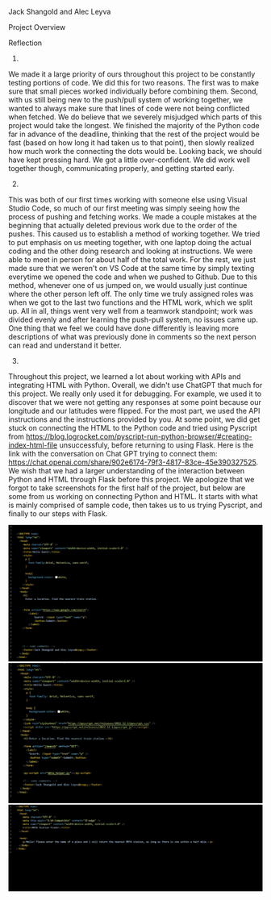Jack Shangold and Alec Leyva

Project Overview


Reflection

1.
We made it a large priority of ours throughout this project to be constantly testing portions of code. We did this for two reasons. The first was to make sure that small pieces worked individually before combining them. Second, with us still being new to the push/pull system of working together, we wanted to always make sure that lines of code were not being conflicted when fetched. We do believe that we severely misjudged which parts of this project would take the longest. We finished the majority of the Python code far in advance of the deadline, thinking that the rest of the project would be fast (based on how long it had taken us to that point), then slowly realized how much work the connecting the dots would be. Looking back, we should have kept pressing hard. We got a little over-confident. We did work well together though, communicating properly, and getting started early.

2.
This was both of our first times working with someone else using Visual Studio Code, so much of our first meeting was simply seeing how the process of pushing and fetching works. We made a couple mistakes at the beginning that actually deleted previous work due to the order of the pushes. This caused us to establish a method of working together. We tried to put emphasis on us meeting together, with one laptop doing the actual coding and the other doing research and looking at instructions. We were able to meet in person for about half of the total work. For the rest, we just made sure that we weren't on VS Code at the same time by simply texting everytime we opened the code and when we pushed to Github. Due to this method, whenever one of us jumped on, we would usually just continue where the other person left off. The only time we truly assigned roles was when we got to the last two functions and the HTML work, which we split up. All in all, things went very well from a teamwork standpoint; work was divided evenly and after learning the push-pull system, no issues came up. One thing that we feel we could have done differently is leaving more descriptions of what was previously done in comments so the next person can read and understand it better.

3.
Throughout this project, we learned a lot about working with APIs and integrating HTML with Python. Overall, we didn't use ChatGPT that much for this project. We really only used it for debugging. For example, we used it to discover that we were not getting any responses at some point because our longitude and our latitudes were flipped. For the most part, we used the API instructions and the instructions provided by you. At some point, we did get stuck on connecting the HTML to the Python code and tried using Pyscript from https://blog.logrocket.com/pyscript-run-python-browser/#creating-index-html-file unsuccessfuly, before returning to using Flask. Here is the link with the conversation on Chat GPT trying to connect them: https://chat.openai.com/share/902e6174-79f3-4817-83ce-45e390327525. We wish that we had a larger understanding of the interaction between Python and HTML through Flask before this project. We apologize that we forgot to take screenshots for the first half of the project, but below are some from us working on connecting Python and HTML. It starts with what is mainly comprised of sample code, then takes us to us trying Pyscript, and finally to our steps with Flask.

![Alt text](image-2.png)
![Alt text](image-1.png)
![Alt text](image.png)